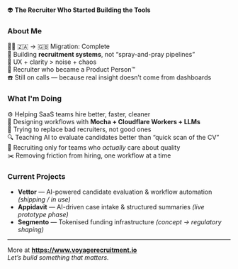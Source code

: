 👽 **The Recruiter Who Started Building the Tools**

### About Me

🚶‍♂️ 🇿🇦 → 🇬🇧 Migration: Complete  
🧱 Building **recruitment systems**, not “spray-and-pray pipelines”  
🎨 UX + clarity > noise + chaos  
🧠 Recruiter who became a Product Person™  
☎️ Still on calls — because real insight doesn’t come from dashboards  

### What I'm Doing

⚙️ Helping SaaS teams hire better, faster, cleaner  
🔧 Designing workflows with **Mocha + Cloudflare Workers + LLMs**  
🤖 Trying to replace bad recruiters, not good ones  
🔍 Teaching AI to evaluate candidates better than “quick scan of the CV”  
🤝 Recruiting only for teams who *actually* care about quality  
✂️ Removing friction from hiring, one workflow at a time  

### Current Projects

- **Vettor** — AI-powered candidate evaluation & workflow automation *(shipping / in use)*  
- **Appidavit** — AI-driven case intake & structured summaries *(live prototype phase)*  
- **Segmento** — Tokenised funding infrastructure *(concept → regulatory shaping)*  

---

More at **https://www.voyagerecruitment.io**  
*Let’s build something that matters.*
